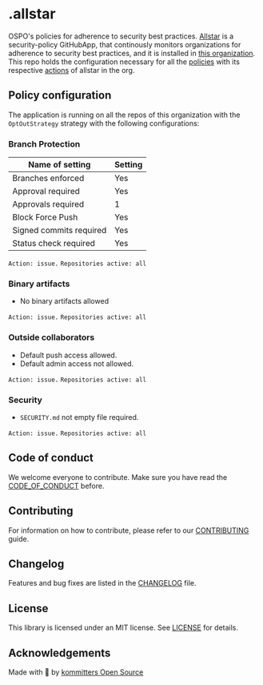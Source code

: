 # .allstar

OSPO's policies for adherence to security best practices.
[Allstar](https://github.com/ossf/allstar) is a security-policy GitHubApp, that continously monitors organizations for adherence to security best practices, and it is installed in [this organization](https://github.com/kommitters). This repo holds the configuration necessary for all the [policies](https://github.com/ossf/allstar#policies) with its respective [actions][actions] of allstar in the org.

## Policy configuration

The application is running on all the repos of this organization with the `OptOutStrategy` strategy with the following configurations:

### Branch Protection

| Name of setting         | Setting |
| ----------------------- | ------- |
| Branches enforced       | Yes     |
| Approval required       | Yes     |
| Approvals required      | 1       |
| Block Force Push        | Yes     |
| Signed commits required | Yes     |
| Status check required   | Yes     |

`Action: issue.`
`Repositories active: all`

### Binary artifacts

* No binary artifacts allowed

`Action: issue.`
`Repositories active: all`

### Outside collaborators

* Default push access allowed.
* Default admin access not allowed.

`Action: issue.`
`Repositories active: all`

### Security

* `SECURITY.md` not empty file required. 

`Action: issue.`
`Repositories active: all`

## Code of conduct
We welcome everyone to contribute. Make sure you have read the [CODE_OF_CONDUCT][coc] before.

## Contributing
For information on how to contribute, please refer to our [CONTRIBUTING][contributing] guide.

## Changelog
Features and bug fixes are listed in the [CHANGELOG][changelog] file.

## License
This library is licensed under an MIT license. See [LICENSE][license] for details.

## Acknowledgements
Made with 💙 by [kommitters Open Source](https://kommit.co)

[actions]: https://github.com/ossf/allstar#actions
[policies]: https://github.com/ossf/allstar#policies
[license]: https://github.com/kommitters/.allstar/blob/main/LICENSE
[coc]: https://github.com/kommitters/.allstar/blob/main/CODE_OF_CONDUCT.md
[changelog]: https://github.com/kommitters/.allstar/blob/main/CHANGELOG.md
[contributing]: https://github.com/kommitters/.allstar/blob/main/CONTRIBUTING.md
